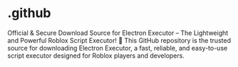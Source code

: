 # .github
Official &amp; Secure Download Source for Electron Executor – The Lightweight and Powerful Roblox Script Executor! 🚀 This GitHub repository is the trusted source for downloading Electron Executor, a fast, reliable, and easy-to-use script executor designed for Roblox players and developers.
